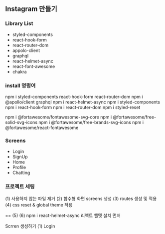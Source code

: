 ## Instagram 만들기

### Library List

- styled-components
- react-hook-form
- react-router-dom
- appolo-client
- graphql
- react-helmet-async
- react-font-awesome
- chakra

### install 명령어

npm i styled-components react-hook-form react-router-dom
npm i @apollo/client graphql
npm i react-helmet-async
npm i styled-components
npm i react-hook-form
npm i react-router-dom
npm i styled-reset

npm i @fortawesome/fontawesome-svg-core
npm i @fortawesome/free-solid-svg-icons
npm i @fortawesome/free-brands-svg-icons
npm i @fortawesome/react-fontawesome

### Screens

- Login
- SignUp
- Home
- Profile
- Chatting

### 프로젝트 세팅

(1) 사용하지 않는 파일 제거
(2) 함수형 화면 screens 생성
(3) routes 생성 및 적용
(4) css reset & global theme 적용

==
(5) 
(6) 
npm i react-helmet-async 리액트 헬멧 설치 먼저

Scrren 생성하기
(1) Login
